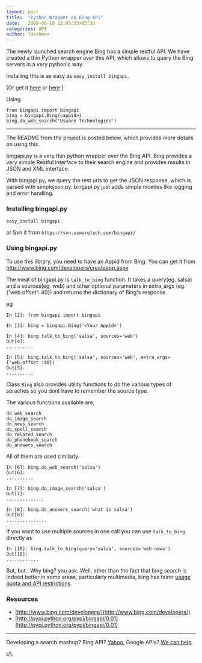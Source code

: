 ```yaml
---
layout: post
title:  "Python Wrapper on Bing API"
date:   2009-06-10 12:09:33+05:30
categories: API
author: lakshman
---
```

The newly launched search engine [Bing](http://www.bing.com/) has a simple restful API. We have created a thin Python wrapper over this API, which allows to query the Bing servers in a very pythonic way.

Installing this is as easy as `easy_install bingapi`.

[Or get it [here](https://svn.uswaretech.com/bingapi/) or [here](http://pypi.python.org/pypi/bingapi/0.01) ]

Using

    from bingapi import bingapi
    bing = bingapi.Bing(<appid>)
    bing.do_web_search('Usware Technologies')

----------------------------------

The README from the project is posted below, which provides more details on using this.


bingapi.py is a very thin python wrapper over the Bing API.
Bing provides a very simple Restful interface to their search engine
and provides results in JSON and XML interface.

With bingapi.py, we query the rest urls to get the JSON response,
which is parsed with simplejson.py. bingapi.py just adds simple niceties
like logging and error handling.

### Installing bingapi.py

    easy_install bingapi

or Svn it from `https://svn.uswaretech.com/bingapi/`

### Using bingapi.py

To use this library, you need to have an Appid from Bing. You can get it from
http://www.bing.com/developers/createapp.aspx

The meat of bingapi.py is `talk_to_bing` function. It takes a query(eg. salsa)
and a sources(eg. web) and other optional parameters in extra_args
(eg. {'web.offset': 40}) and returns the dictionary of Bing's response.

eg

    In [2]: from bingapi import bingapi

    In [3]: bing = bingapi.Bing('<Your Appid>')

    In [4]: bing.talk_to_bing('salsa', sources='web')
    Out[4]:
    ..........

    In [5]: bing.talk_to_bing('salsa', sources='web', extra_args={'web.offset':40})
    Out[5]:
    ..........

Class `Bing` also provides utility functions to do the various types of seraches
so you dont have to remember the source type.

The various functions available are,

    do_web_search
    do_image_search
    do_news_search
    do_spell_search
    do_related_search
    do_phonebook_search
    do_answers_search

All of them are used similarly.

    In [6]: bing.do_web_search('salsa')
    Out[6]:
    ..........

    In [7]: bing.do_image_search('salsa')
    Out[7]:
    ..............

    In [8]: bing.do_answers_search('what is salsa')
    Out[8]:
    ...............

If you want to use multiple sources in one call you can use `talk_to_bing`
directly as

    In [10]: bing.talk_to_bing(query='salsa', sources='web news')
    Out[10]:
    ............

But, but.. Why bing? you ask. Well, other than the fact that bing search is indeed better in some areas, particularly multimedia, bing has fairer [usage quota and API restrictions](http://www.bing.com/community/blogs/developer/archive/2009/05/28/announcing-the-new-live-search-api-version-2-0-beta.aspx).

### Resources

* [http://www.bing.com/developers/](http://www.bing.com/developers/)
* [http://pypi.python.org/pypi/bingapi/0.01](http://pypi.python.org/pypi/bingapi/0.01)


---------------

Developing a search mashup? Bing API? [Yahoo](http://www.agiliq.com/blog/2008/04/new-tutorial-building-a-search-engine-with-appengine-and-yahoo/), Google APIs? [We can help](http://www.agiliq.com/contact/).

t/).

